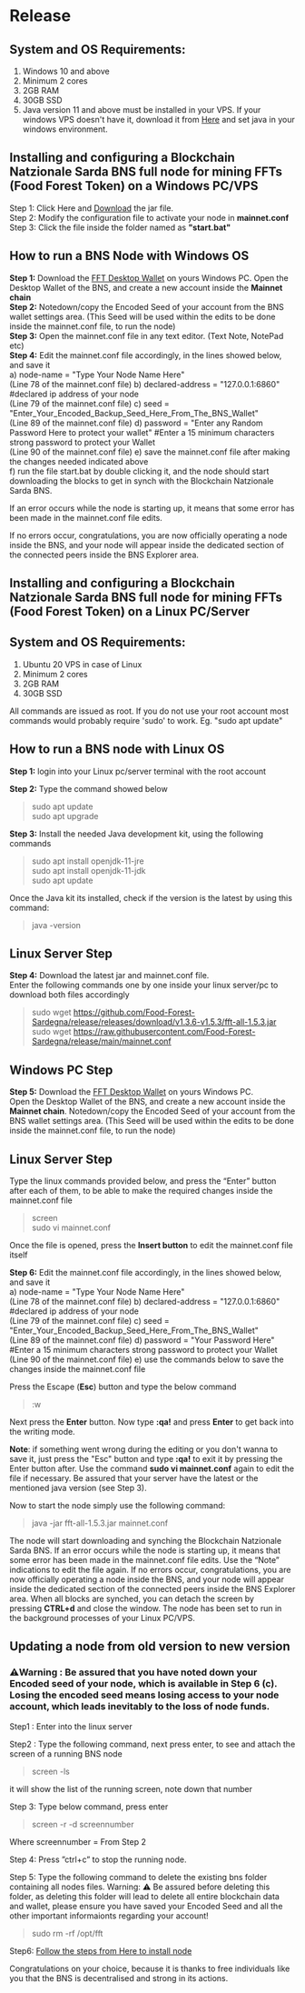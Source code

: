 # Release
## System and OS Requirements:<br>
1. Windows 10 and above
2. Minimum 2 cores
3. 2GB RAM
4. 30GB SSD
2. Java version 11 and above must be installed in your VPS. If your windows VPS doesn't have it, download it from [Here](https://www.java.com/en/download/) and set java in your windows environment.
## Installing and configuring a Blockchain Natzionale Sarda BNS full node for mining FFTs (Food Forest Token) on a Windows PC/VPS<br>
 Step 1: Click Here and [Download](https://github.com/Food-Forest-Sardegna/release/releases/download/v1.3.6-v1.5.3/fft-all-1.5.3.jar) the jar file.<br>
 Step 2: Modify the configuration file to activate your node in **mainnet.conf**<br>
 Step 3: Click the file inside the folder named as **"start.bat"**

## How to run a BNS Node with Windows OS
**Step 1:** Download the [FFT Desktop Wallet](https://github.com/Food-Forest-Sardegna/FFTfx-Wallet/archive/refs/heads/main.zip) on yours Windows PC. Open the Desktop Wallet of the BNS, and create a new account inside the **Mainnet chain**<br> 
**Step 2:** Notedown/copy the Encoded Seed of your account from the BNS wallet settings area. (This Seed will be used within the edits to be done inside the mainnet.conf file, to run the node)<br>
**Step 3:** Open the mainnet.conf file in any text editor. (Text Note, NotePad etc)<br>
**Step 4:** Edit the mainnet.conf file accordingly, in the lines showed below, and save it<br>
a) node-name = "Type Your Node Name Here"<br> (Line 78 of the mainnet.conf file)
b) declared-address = "127.0.0.1:6860" #declared ip address of your node<br> (Line 79 of the mainnet.conf file)
c) seed = "Enter_Your_Encoded_Backup_Seed_Here_From_The_BNS_Wallet" <br> (Line 89 of the mainnet.conf file)
d) password = "Enter any Random Password Here to protect your wallet" #Enter a 15 minimum characters strong password to protect your Wallet<br> (Line 90 of the mainnet.conf file)
e) save the mainnet.conf file after making the changes needed indicated above<br>
f) run the file start.bat by double clicking it, and the node should start downloading the blocks to get in synch with the Blockchain Natzionale Sarda BNS.<br>

If an error occurs while the node is starting up, it means that some error has been made in the mainnet.conf file edits.

If no errors occur, congratulations, you are now officially operating a node inside the BNS, and your node will appear inside the dedicated section of the connected peers inside the BNS Explorer area.

## Installing and configuring a Blockchain Natzionale Sarda BNS full node for mining FFTs (Food Forest Token) on a Linux PC/Server
## System and OS Requirements:<br>
1. Ubuntu 20 VPS in case of Linux<br>
2. Minimum 2 cores<br>
3. 2GB RAM<br>
4. 30GB SSD<br>

All commands are issued as root. If you do not use your root account most commands would probably require 'sudo' to work. Eg. "sudo apt update"<br>

## How to run a BNS node with Linux OS

**Step 1:** login into your Linux pc/server terminal with the root account<br>

**Step 2:** Type the command showed below<br>
>sudo apt update<br>
>sudo apt upgrade<br>
 
**Step 3:** Install the needed Java development kit, using the following commands<br>
> sudo apt install openjdk-11-jre <br>
> sudo apt install openjdk-11-jdk <br>
> sudo apt update <br>

Once the Java kit its installed, check if the version is the latest by using this command:
> java -version

## Linux Server Step
**Step 4:** Download the latest jar and mainnet.conf file.<br>
Enter the following commands one by one inside your linux server/pc to download both files accordingly<br>
> sudo wget https://github.com/Food-Forest-Sardegna/release/releases/download/v1.3.6-v1.5.3/fft-all-1.5.3.jar<br>
> sudo wget https://raw.githubusercontent.com/Food-Forest-Sardegna/release/main/mainnet.conf<br>

## Windows PC Step
**Step 5:** Download the [FFT Desktop Wallet](https://github.com/Food-Forest-Sardegna/FFTfx-Wallet/archive/refs/heads/main.zip) on yours Windows PC.<br>
Open the Desktop Wallet of the BNS, and create a new account inside the **Mainnet chain**. Notedown/copy the Encoded Seed of your account from the BNS wallet settings area. (This Seed will be used within the edits to be done inside the mainnet.conf file, to run the node)
## Linux Server Step
Type the linux commands provided below, and press the “Enter” button after each of them, to be able to make the required changes inside the mainnet.conf file<br>
> screen<br>
> sudo vi mainnet.conf<br>

Once the file is opened, press the **Insert button** to edit the mainnet.conf file itself<br>

**Step 6:** Edit the mainnet.conf file accordingly, in the lines showed below, and save it<br>
a) node-name = "Type Your Node Name Here"<br> (Line 78 of the mainnet.conf file)
b) declared-address = "127.0.0.1:6860" #declared ip address of your node<br> (Line 79 of the mainnet.conf file)
c) seed = "Enter_Your_Encoded_Backup_Seed_Here_From_The_BNS_Wallet"<br> (Line 89 of the mainnet.conf file)
d) password = "Your Password Here" #Enter a 15 minimum characters strong password to protect your Wallet<br> (Line 90 of the mainnet.conf file)
e) use the commands below to save the changes inside the mainnet.conf file <br>

Press the Escape (**Esc**) button and type the below command 
>:w

Next press the **Enter** button.
Now type **:qa!** and press **Enter** to get back into the writing mode.

**Note**: if something went wrong during the editing or you don't wanna to save it, just press the "Esc" button and type **:qa!** to exit it by pressing the Enter button after. Use the command **sudo vi mainnet.conf** again to edit the file if necessary. Be assured that your server have the latest or the mentioned java version (see Step 3).

Now to start the node simply use the following command:
>java -jar fft-all-1.5.3.jar mainnet.conf

The node will start downloading and synching the Blockchain Natzionale Sarda BNS. If an error occurs while the node is starting up, it means that some error has been made in the mainnet.conf file edits. Use the “Note” indications to edit the file again.
If no errors occur, congratulations, you are now officially operating a node inside the BNS, and your node will appear inside the dedicated section of the connected peers inside the BNS Explorer area.
When all blocks are synched, you can detach the screen by pressing **CTRL+d** and close the window. The node has been set to run in the background processes of your Linux PC/VPS.


## Updating a node from old version to new version
### ⚠️Warning : **Be assured that you have noted down your Encoded seed of your node, which is available in Step 6 (c). Losing the encoded seed means losing access to your node account, which leads inevitably to the loss of node funds.**  

Step1 : Enter into the linux server

Step2 : Type the following command, next press enter, to see and attach the screen of a running BNS node
> screen -ls
 
it will show the list of the running screen, note down that number

Step 3: Type below command, press enter
> screen -r -d screennumber

Where screennumber = From Step 2

Step 4: Press ”ctrl+c” to stop the running node.

Step 5: Type the following command to delete the existing bns folder containing all nodes files. 
Warning: ⚠️ Be assured before deleting this folder, as deleting this folder will lead to delete all entire blockchain data and wallet, please ensure you have saved your Encoded Seed and all the other important informaionts regarding your account!

> sudo rm -rf /opt/fft

Step6: [Follow the steps from Here to install node](https://github.com/Food-Forest-Sardegna/release?tab=readme-ov-file#installing-and-configuring-a--ffs-blockchain-full-node-for-fft-mining-on-a-linux-pcserver)


Congratulations on your choice, because it is thanks to free individuals like you that the BNS is decentralised and strong in its actions.
